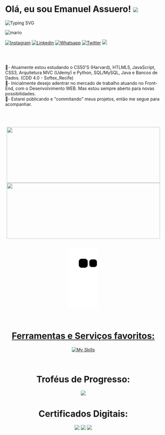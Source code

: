 Olá, eu sou Emanuel Assuero! ![](https://user-images.githubusercontent.com/18350557/176309783-0785949b-9127-417c-8b55-ab5a4333674e.gif)
=========================================================================================================================================
![Typing SVG](https://readme-typing-svg.demolab.com?font=Fira+Code&duration=5000&pause=1000&color=9046FF&width=435&lines=Sejam+Bem+Vindos!!!)

![mario](https://user-images.githubusercontent.com/10498744/210012254-234538ff-d198-48aa-8964-37e6fd45d227.gif)


[![Instagram](https://img.shields.io/badge/Instagram-E4405F?style=for-the-badge&logo=instagram&logoColor=white)](https://www.instagram.com/emanuel.asca/)
[![Linkedin](https://img.shields.io/badge/LinkedIn-0077B5?style=for-the-badge&logo=linkedin&logoColor=white)](https://www.linkedin.com/in/emanuel-assuero/)
[![Whatsapp](https://img.shields.io/badge/WhatsApp-25D366?style=for-the-badge&logo=whatsapp&logoColor=white)](https://api.whatsapp.com/send?phone=5581993276389)
[![Twitter](https://img.shields.io/badge/Twitter-0077B5?style=for-the-badge&logo=Twitter&logoColor=white)](https://twitter.com/emanuel_asca)
<a href="https://www.github.com/Assu3ro" rel="noreferrer"><img src="https://img.shields.io/github/followers/Assu3ro?logo=githubx&style=for-the-badge&color=9046FF&labelColor=9046FF&label=GITHUB+FOLOWERS"></a>


<br>
<img align="center" height="08em" width=1111 src="https://i.imgur.com/waxVImv.png"/>

🌱- Atuamente estou estudando o CS50'S (Harvard), HTLML5, JavaScript, CSS3, Arquitetura MVC (Udemy) e Python, SQL/MySQL, Java e Bancos de Dados. (CDD 4.0 - Softex_Recife)
<br>
🚁- Inicialmente desejo adentrar no mercado de trabalho atuando no Front-End, com o Desenvolvimento WEB. Mas estou sempre aberto para novas possibilidades.
<br>
🚩- Estarei públicando e "commitando" meus projetos, então me segue para acompanhar. 
<br>
<br>
<img align="center" height="08em" width=1111 src="https://i.imgur.com/waxVImv.png"/>
<br>
<br>
<div align="center">
<a href="https://github.com/Assu3ro">   
<img align="center" height="180em" width=495 src="https://github-readme-stats.vercel.app/api?username=Assu3ro&show_icons=true&theme=dark"/>
<img align="center" height="180em" width=495 src="https://github-readme-stats.vercel.app/api/top-langs/?username=Assu3ro&layout=compact&theme=dark"/>

  
<div style="display: inline_block"> 
</br>
<div align="center">

![snake gif](https://github.com/Assu3ro/Assu3ro/blob/output/github-contribution-grid-snake.svg)
    
  
<div style="display: inline_block">
</div>
<br>  
<div align="center">
<div style="display: inline_block">

# Ferramentas e Serviços favoritos:
[![My Skills](https://skillicons.dev/icons?i=python,angular,linux,github,html,css,vscode)]((https://github.com/Assu3ro))


<div align="center">
<div style="display: inline_block">
<br>

# Troféus de Progresso:
<div>
<div align="center">
<div style="display: inline_block">
<img width=700 src="https://github-profile-trophy.vercel.app/?username=Assu3ro&theme=darkhub&margin-w=3&margin-h=15"/>

</div>
<div align="center">
<div style="display: inline_block">

# Certificados Digitais:
<img width=120 src="https://images.credly.com/size/110x110/images/1e1e332c-cbe5-4358-9491-748cc5c5d15f/image.png"/>
<img width=120 src="https://images.credly.com/size/110x110/images/0c6d9839-f468-4adc-987d-5cfae4a9ee67/image.png"/>
<img width=120 src="https://images.credly.com/size/110x110/images/be8fcaeb-c769-4858-b567-ffaaa73ce8cf/image.png"/>
<br>
<br>
<img align="center" height="08em" width=1111 src="https://i.imgur.com/waxVImv.png"/> 
